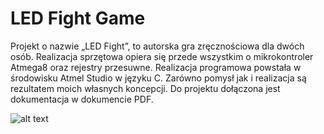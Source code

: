 # LED Fight Game

Projekt o nazwie „LED Fight”, to autorska gra zręcznościowa dla dwóch osób. Realizacja sprzętowa opiera się przede wszystkim o mikrokontroler Atmega8 oraz rejestry przesuwne. Realizacja programowa powstała w środowisku Atmel Studio w języku C. Zarówno pomysł jak i realizacja są rezultatem moich własnych koncepcji. Do projektu dołączona jest dokumentacja w dokumencie PDF.

![alt text](https://github.com/archer333/LedFightGame/blob/master/Photo.JPG "Screenshot")